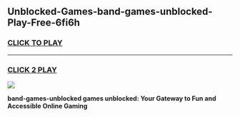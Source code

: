 
## Unblocked-Games-band-games-unblocked-Play-Free-6fi6h
<h3>
<a href="https://premium76.site?title=band-games-unblocked&ref=18A1">CLICK TO PLAY</a></h3>
<hr>

<h3>
<a href="https://premium76.site?title=band-games-unblocked&ref=18A1">CLICK 2 PLAY</a>
  
</h3>

<a href="https://premium76.site?title=band-games-unblocked&ref=18A1"><img src="https://clearcache.store/games.png"></a>


**band-games-unblocked games unblocked: Your Gateway to Fun and Accessible Online Gaming**
